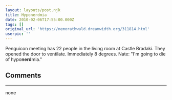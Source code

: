 ```yaml
---
layout: layouts/post.njk
title: Hyponerdmia
date: 2010-02-06T17:55:00.000Z
tags: []
original_url: 'https://nemorathwald.dreamwidth.org/311814.html'
userpic: ''
---
```

Penguicon meeting has 22 people in the living room at Castle Bradaki. They opened the door to ventilate. Immediately 8 degrees. Nate: "I'm going to die of hypo**nerd**mia."

## Comments

---

none
